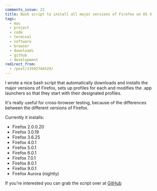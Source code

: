 ```yaml
---
comments_issue: 22
title: Bash script to install all major versions of Firefox on OS X
tags:
  - mac
  - project
  - code
  - terminal
  - software
  - browser
  - downloads
  - github
  - development
redirect_from:
  - /post/13592744529/
---
```


I wrote a nice bash script that automatically downloads and installs the major versions of Firefox, sets up profiles for each and modifies the .app launchers so that they start with their designated profiles.

<!-- more -->

It's really useful for cross-browser testing, because of the differences between the different versions of Firefox.

Currently it installs:

- Firefox 2.0.0.20
- Firefox 3.0.19
- Firefox 3.6.25
- Firefox 4.0.1
- Firefox 5.0.1
- Firefox 6.0.1
- Firefox 7.0.1
- Firefox 8.0.1
- Firefox 9.0.1
- Firefox Aurora (nightly)

If you're interested you can grab the script over at [GitHub](https://github.com/omgmog/install-all-firefox)
